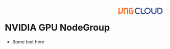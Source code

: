 <div style="float: right;"><img src="../../images/01.png" width="160px" /></div><br>


# NVIDIA GPU NodeGroup
- Some text here